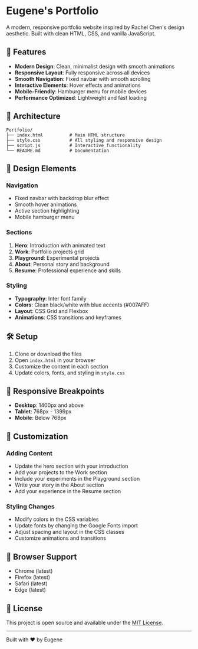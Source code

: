 # Eugene's Portfolio

A modern, responsive portfolio website inspired by Rachel Chen's design aesthetic. Built with clean HTML, CSS, and vanilla JavaScript.

## 🚀 Features

- **Modern Design**: Clean, minimalist design with smooth animations
- **Responsive Layout**: Fully responsive across all devices
- **Smooth Navigation**: Fixed navbar with smooth scrolling
- **Interactive Elements**: Hover effects and animations
- **Mobile-Friendly**: Hamburger menu for mobile devices
- **Performance Optimized**: Lightweight and fast loading

## 📁 Architecture

```
Portfolio/
├── index.html          # Main HTML structure
├── style.css           # All styling and responsive design
├── script.js           # Interactive functionality
└── README.md           # Documentation
```

## 🎨 Design Elements

### Navigation
- Fixed navbar with backdrop blur effect
- Smooth hover animations
- Active section highlighting
- Mobile hamburger menu

### Sections
1. **Hero**: Introduction with animated text
2. **Work**: Portfolio projects grid
3. **Playground**: Experimental projects
4. **About**: Personal story and background
5. **Resume**: Professional experience and skills

### Styling
- **Typography**: Inter font family
- **Colors**: Clean black/white with blue accents (#007AFF)
- **Layout**: CSS Grid and Flexbox
- **Animations**: CSS transitions and keyframes

## 🛠️ Setup

1. Clone or download the files
2. Open `index.html` in your browser
3. Customize the content in each section
4. Update colors, fonts, and styling in `style.css`

## 📱 Responsive Breakpoints

- **Desktop**: 1400px and above
- **Tablet**: 768px - 1399px
- **Mobile**: Below 768px

## 🎯 Customization

### Adding Content
- Update the hero section with your introduction
- Add your projects to the Work section
- Include your experiments in the Playground section
- Write your story in the About section
- Add your experience in the Resume section

### Styling Changes
- Modify colors in the CSS variables
- Update fonts by changing the Google Fonts import
- Adjust spacing and layout in the CSS classes
- Customize animations and transitions

## 🔧 Browser Support

- Chrome (latest)
- Firefox (latest)
- Safari (latest)
- Edge (latest)

## 📄 License

This project is open source and available under the [MIT License](LICENSE).

---

Built with ❤️ by Eugene 